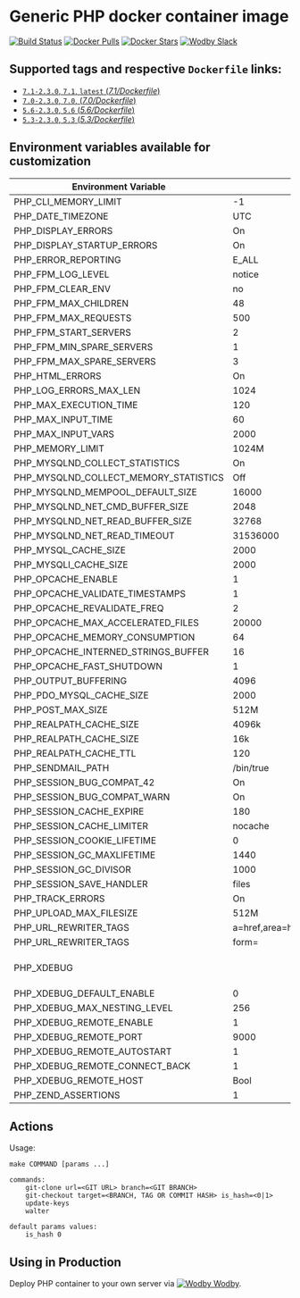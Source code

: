 # Generic PHP docker container image

[![Build Status](https://travis-ci.org/wodby/php.svg?branch=master)](https://travis-ci.org/wodby/php)
[![Docker Pulls](https://img.shields.io/docker/pulls/wodby/php.svg)](https://hub.docker.com/r/wodby/php)
[![Docker Stars](https://img.shields.io/docker/stars/wodby/php.svg)](https://hub.docker.com/r/wodby/php)
[![Wodby Slack](http://slack.wodby.com/badge.svg)](http://slack.wodby.com)

## Supported tags and respective `Dockerfile` links:

- [`7.1-2.3.0`, `7.1`, `latest` (*7.1/Dockerfile*)](https://github.com/wodby/php/tree/master/7.1/Dockerfile)
- [`7.0-2.3.0`, `7.0`, (*7.0/Dockerfile*)](https://github.com/wodby/php/tree/master/7.0/Dockerfile)
- [`5.6-2.3.0`, `5.6` (*5.6/Dockerfile*)](https://github.com/wodby/php/tree/master/5.6/Dockerfile)
- [`5.3-2.3.0`, `5.3` (*5.3/Dockerfile*)](https://github.com/wodby/php/tree/master/5.3/Dockerfile)

## Environment variables available for customization

| Environment Variable | Default Value | Description |
| -------------------- | ------------- | ----------- |
| PHP_CLI_MEMORY_LIMIT                  | -1        | |
| PHP_DATE_TIMEZONE                     | UTC       | |
| PHP_DISPLAY_ERRORS                    | On        | FPM |
| PHP_DISPLAY_STARTUP_ERRORS            | On        | FPM |
| PHP_ERROR_REPORTING                   | E_ALL     | |
| PHP_FPM_LOG_LEVEL                     | notice    | |
| PHP_FPM_CLEAR_ENV                     | no        | >=5.6 |
| PHP_FPM_MAX_CHILDREN                  | 48        | |
| PHP_FPM_MAX_REQUESTS                  | 500       | |
| PHP_FPM_START_SERVERS                 | 2         | |
| PHP_FPM_MIN_SPARE_SERVERS             | 1         | |
| PHP_FPM_MAX_SPARE_SERVERS             | 3         | |
| PHP_HTML_ERRORS                       | On        | FPM 5.3 |
| PHP_LOG_ERRORS_MAX_LEN                | 1024      | |
| PHP_MAX_EXECUTION_TIME                | 120       | FPM |
| PHP_MAX_INPUT_TIME                    | 60        | FPM |
| PHP_MAX_INPUT_VARS                    | 2000      | FPM |
| PHP_MEMORY_LIMIT                      | 1024M     | FPM |
| PHP_MYSQLND_COLLECT_STATISTICS        | On        | |
| PHP_MYSQLND_COLLECT_MEMORY_STATISTICS | Off       | |
| PHP_MYSQLND_MEMPOOL_DEFAULT_SIZE      | 16000     | >=5.6 |
| PHP_MYSQLND_NET_CMD_BUFFER_SIZE       | 2048      | |
| PHP_MYSQLND_NET_READ_BUFFER_SIZE      | 32768     | |
| PHP_MYSQLND_NET_READ_TIMEOUT          | 31536000  | >=5.6 |
| PHP_MYSQL_CACHE_SIZE                  | 2000      | <=5.6 |
| PHP_MYSQLI_CACHE_SIZE                 | 2000      | |
| PHP_OPCACHE_ENABLE                    | 1         | |
| PHP_OPCACHE_VALIDATE_TIMESTAMPS       | 1         | |
| PHP_OPCACHE_REVALIDATE_FREQ           | 2         | |
| PHP_OPCACHE_MAX_ACCELERATED_FILES     | 20000     | |
| PHP_OPCACHE_MEMORY_CONSUMPTION        | 64        | |
| PHP_OPCACHE_INTERNED_STRINGS_BUFFER   | 16        | |
| PHP_OPCACHE_FAST_SHUTDOWN             | 1         | |
| PHP_OUTPUT_BUFFERING                  | 4096      | FPM |
| PHP_PDO_MYSQL_CACHE_SIZE              | 2000      | |
| PHP_POST_MAX_SIZE                     | 512M      | FPM |
| PHP_REALPATH_CACHE_SIZE               | 4096k     | >=7.0 |
| PHP_REALPATH_CACHE_SIZE               | 16k       | <=5.6 |
| PHP_REALPATH_CACHE_TTL                | 120       | |
| PHP_SENDMAIL_PATH                     | /bin/true | |
| PHP_SESSION_BUG_COMPAT_42             | On        | FPM 5.3 |
| PHP_SESSION_BUG_COMPAT_WARN           | On        | FPM 5.3 |
| PHP_SESSION_CACHE_EXPIRE              | 180       | FPM |
| PHP_SESSION_CACHE_LIMITER             | nocache   | FPM |
| PHP_SESSION_COOKIE_LIFETIME           | 0         | FPM |
| PHP_SESSION_GC_MAXLIFETIME            | 1440      | FPM |
| PHP_SESSION_GC_DIVISOR                | 1000      | FPM |
| PHP_SESSION_SAVE_HANDLER              | files     | FPM |
| PHP_TRACK_ERRORS                      | On        | | 
| PHP_UPLOAD_MAX_FILESIZE               | 512M      | FPM |
| PHP_URL_REWRITER_TAGS                 | a=href,area=href,frame=src,input=src,form=fakeentry | FPM <=7.0 |
| PHP_URL_REWRITER_TAGS                 | form=     | FPM 7.1 |
| PHP_XDEBUG                            |           | Set any value to enable |
| PHP_XDEBUG_DEFAULT_ENABLE             | 0         | |
| PHP_XDEBUG_MAX_NESTING_LEVEL          | 256       | |
| PHP_XDEBUG_REMOTE_ENABLE              | 1         | |
| PHP_XDEBUG_REMOTE_PORT                | 9000      | |
| PHP_XDEBUG_REMOTE_AUTOSTART           | 1         | |
| PHP_XDEBUG_REMOTE_CONNECT_BACK        | 1         | |
| PHP_XDEBUG_REMOTE_HOST                | Bool      | localhost | |
| PHP_ZEND_ASSERTIONS                   | 1         | >=7.0 |

## Actions

Usage:
```
make COMMAND [params ...]
 
commands:
    git-clone url=<GIT URL> branch=<GIT BRANCH>   
    git-checkout target=<BRANCH, TAG OR COMMIT HASH> is_hash=<0|1>   
    update-keys
    walter
    
default params values:
    is_hash 0
```

## Using in Production

Deploy PHP container to your own server via [![Wodby](https://www.google.com/s2/favicons?domain=wodby.com) Wodby](https://wodby.com).